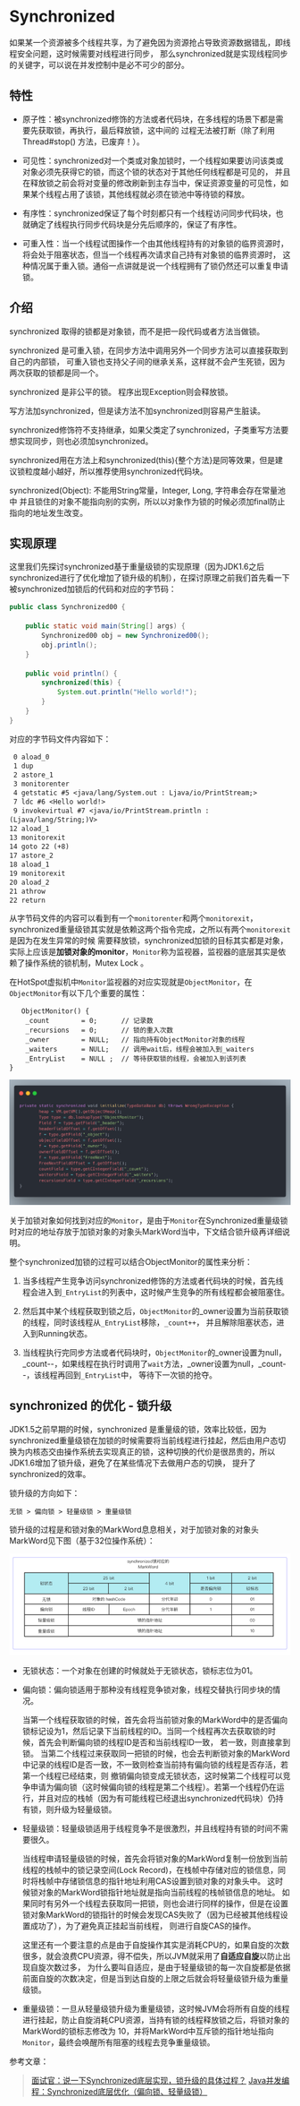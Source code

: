 # Synchronized

如果某一个资源被多个线程共享，为了避免因为资源抢占导致资源数据错乱，即线程安全问题，这时候需要对线程进行同步，
那么synchronized就是实现线程同步的关键字，可以说在并发控制中是必不可少的部分。

## 特性

- 原子性：被synchronized修饰的方法或者代码块，在多线程的场景下都是需要先获取锁，再执行，最后释放锁，这中间的
过程无法被打断（除了利用Thread#stop() 方法，已废弃！）。

- 可见性：synchronized对一个类或对象加锁时，一个线程如果要访问该类或对象必须先获得它的锁，而这个锁的状态对于其他任何线程都是可见的，
并且在释放锁之前会将对变量的修改刷新到主存当中，保证资源变量的可见性，如果某个线程占用了该锁，其他线程就必须在锁池中等待锁的释放。

- 有序性：synchronized保证了每个时刻都只有一个线程访问同步代码块，也就确定了线程执行同步代码块是分先后顺序的，保证了有序性。

- 可重入性：当一个线程试图操作一个由其他线程持有的对象锁的临界资源时，将会处于阻塞状态，但当一个线程再次请求自己持有对象锁的临界资源时，
这种情况属于重入锁。通俗一点讲就是说一个线程拥有了锁仍然还可以重复申请锁。

## 介绍

synchronized 取得的锁都是对象锁，而不是把一段代码或者方法当做锁。

synchronized 是可重入锁，在同步方法中调用另外一个同步方法可以直接获取到自己的内部锁，
可重入锁也支持父子间的继承关系，这样就不会产生死锁，因为两次获取的锁都是同一个。

synchronized 是非公平的锁。
程序出现Exception则会释放锁。

写方法加synchronized，但是读方法不加synchronized则容易产生脏读。

synchronized修饰符不支持继承，如果父类定了synchronized，子类重写方法要想实现同步，则也必须加synchronized。

synchronized用在方法上和synchronized(this){整个方法}是同等效果，但是建议锁粒度越小越好，所以推荐使用synchronized代码块。

synchronized(Object): 不能用String常量，Integer, Long, 字符串会存在常量池中
并且锁住的对象不能指向别的实例，所以以对象作为锁的时候必须加final防止指向的地址发生改变。

## 实现原理

这里我们先探讨synchronized基于重量级锁的实现原理（因为JDK1.6之后synchronized进行了优化增加了锁升级的机制），在探讨原理之前我们首先看一下
被synchronized加锁后的代码和对应的字节码：

```java
public class Synchronized00 {

    public static void main(String[] args) {
        Synchronized00 obj = new Synchronized00();
        obj.println();
    }

    public void println() {
        synchronized(this) {
            System.out.println("Hello world!");
        }
    }
}
```
对应的字节码文件内容如下：
```text
 0 aload_0
 1 dup
 2 astore_1
 3 monitorenter
 4 getstatic #5 <java/lang/System.out : Ljava/io/PrintStream;>
 7 ldc #6 <Hello world!>
 9 invokevirtual #7 <java/io/PrintStream.println : (Ljava/lang/String;)V>
12 aload_1
13 monitorexit
14 goto 22 (+8)
17 astore_2
18 aload_1
19 monitorexit
20 aload_2
21 athrow
22 return
```

从字节码文件的内容可以看到有一个`monitorenter`和两个`monitorexit`，synchronized重量级锁其实就是依赖这两个指令完成，之所以有两个`monitorexit`是因为在发生异常的时候
需要释放锁，synchronized加锁的目标其实都是对象，实际上应该是**加锁对象的monitor**，`Monitor`称为监视器，监视器的底层其实是依赖了操作系统的锁机制，Mutex Lock 。

在HotSpot虚拟机中`Monitor`监视器的对应实现就是`ObjectMonitor`，在`ObjectMonitor`有以下几个重要的属性：
```text
   ObjectMonitor() {
    _count        = 0;      // 记录数
    _recursions   = 0;      // 锁的重入次数
    _owner        = NULL;   // 指向持有ObjectMonitor对象的线程 
    _waiters      = NULL;   // 调用wait后，线程会被加入到_waiters
    _EntryList    = NULL ;  // 等待获取锁的线程，会被加入到该列表
}
```
![ObjectMonitor.png](ObjectMonitor.png)

关于加锁对象如何找到对应的`Monitor`，是由于`Monitor`在Synchronized重量级锁时对应的地址存放于加锁对象的对象头MarkWord当中，下文结合锁升级再详细说明。

整个synchronized加锁的过程可以结合ObjectMonitor的属性来分析：

1. 当多线程产生竞争访问synchronized修饰的方法或者代码块的时候，首先线程会进入到`_EntryList`的列表中，这时候产生竞争的所有线程都会被阻塞住。
   
2. 然后其中某个线程获取到锁之后，`ObjectMonitor`的_owner设置为当前获取锁的线程，同时该线程从`_EntryList`移除，`_count++`， 并且解除阻塞状态，进入到Running状态。
   
3. 当线程执行完同步方法或者代码块时，`ObjectMonitor`的_owner设置为null，_count--，如果线程在执行时调用了`wait`方法，_owner设置为null，_count--，该线程再回到`_EntryList`中，
等待下一次锁的抢夺。

## synchronized 的优化 - 锁升级

JDK1.5之前早期的时候，synchronized 是重量级的锁，效率比较低，因为synchronized重量级锁在加锁的时候需要将当前线程进行挂起，然后由用户态切换为内核态交由操作系统去实现真正的锁，这种切换的代价是很昂贵的，所以JDK1.6增加了锁升级，避免了在某些情况下去做用户态的切换，
提升了synchronized的效率。

锁升级的方向如下：

```
无锁 > 偏向锁 > 轻量级锁 > 重量级锁
```

锁升级的过程是和锁对象的MarkWord息息相关，对于加锁对象的对象头MarkWord见下图（基于32位操作系统）：

![Synchronized_MarkWord.png](Synchronized_MarkWord.png)

- 无锁状态：一个对象在创建的时候就处于无锁状态，锁标志位为01。
  
- 偏向锁：偏向锁适用于那种没有线程竞争锁对象，线程交替执行同步块的情况。
  
  当第一个线程获取锁的时候，首先会将当前锁对象的MarkWord中的是否偏向锁标记设为1，然后记录下当前线程的ID。当同一个线程再次去获取锁的时候，首先会判断偏向锁的线程ID是否和当前线程ID一致，
  若一致，则直接拿到锁。
  当第二个线程过来获取同一把锁的时候，也会去判断锁对象的MarkWord中记录的线程ID是否一致，不一致则检查当前持有偏向锁的线程是否存活，若第一个线程已经结束，则
  撤销偏向锁变成无锁状态，这时候第二个线程可以竞争申请为偏向锁（这时候偏向锁的线程是第二个线程）。若第一个线程仍在运行，并且对应的栈帧（因为有可能线程已经退出synchronized代码块）仍持有锁，则升级为轻量级锁。
  
- 轻量级锁：轻量级锁适用于线程竞争不是很激烈，并且线程持有锁的时间不需要很久。
  
  当线程申请轻量级锁的时候，首先会将锁对象的MarkWord复制一份放到当前线程的栈帧中的锁记录空间(Lock Record)，在栈帧中存储对应的锁信息，同时将栈帧中存储锁信息的指针地址利用CAS设置到锁对象的对象头中。
  这时候锁对象的MarkWord锁指针地址就是指向当前线程的栈帧锁信息的地址。
  如果同时有另外一个线程去获取同一把锁，则也会进行同样的操作，但是在设置锁对象MarkWord的锁指针的时候会发现CAS失败了（因为已经被其他线程设置成功了），为了避免真正挂起当前线程，
  则进行自旋CAS的操作。
  
  这里还有一个要注意的点是由于自旋操作其实是消耗CPU的，如果自旋的次数很多，就会浪费CPU资源，得不偿失，所以JVM就采用了**自适应自旋**以防止出现自旋次数过多，
  为什么要叫自适应，是由于轻量级锁的每一次自旋都是依据前面自旋的次数决定，但是当到达自旋的上限之后就会将轻量级锁升级为重量级锁。
  
- 重量级锁：一旦从轻量级锁升级为重量级锁，这时候JVM会将所有自旋的线程进行挂起，防止自旋消耗CPU资源，当持有锁的线程释放锁之后，将锁对象的MarkWord的锁标志修改为
  10，并将MarkWord中互斥锁的指针地址指向`Monitor`，最终会唤醒所有阻塞的线程去竞争重量级锁。
  


参考文章：
>[面试官：说一下Synchronized底层实现，锁升级的具体过程？](https://blog.csdn.net/zzti_erlie/article/details/103997713)
>[Java并发编程：Synchronized底层优化（偏向锁、轻量级锁）](https://www.cnblogs.com/paddix/p/5405678.html)
